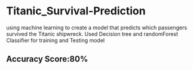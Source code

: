 # Titanic_Survival-Prediction

using machine learning to create a model that predicts which passengers survived the Titanic shipwreck.
Used Decision tree and randomForest Classifier for training and Testing model 
<h2>Accuracy Score:80%</h2>
